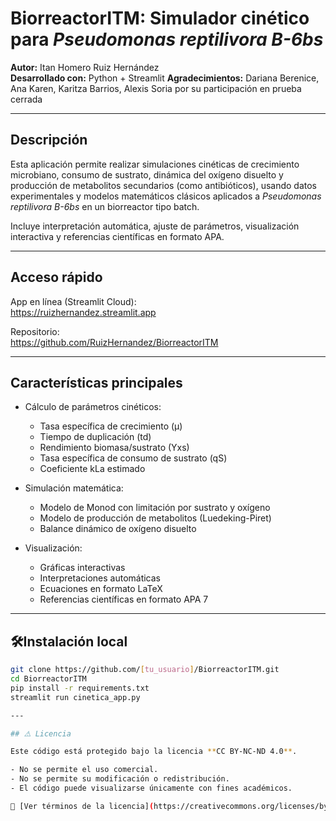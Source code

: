 
# BiorreactorITM: Simulador cinético para *Pseudomonas reptilivora B-6bs*

**Autor:** Itan Homero Ruiz Hernández  
**Desarrollado con:** Python + Streamlit
**Agradecimientos:** Dariana Berenice, Ana Karen, Karitza Barrios, Alexis Soria por su participación en prueba cerrada 

---

##  Descripción

Esta aplicación permite realizar simulaciones cinéticas de crecimiento microbiano, consumo de sustrato, dinámica del oxígeno disuelto y producción de metabolitos secundarios (como antibióticos), usando datos experimentales y modelos matemáticos clásicos aplicados a *Pseudomonas reptilivora B-6bs* en un biorreactor tipo batch.

Incluye interpretación automática, ajuste de parámetros, visualización interactiva y referencias científicas en formato APA.

---

## Acceso rápido

App en línea (Streamlit Cloud):  
https://ruizhernandez.streamlit.app

Repositorio:  
https://github.com/RuizHernandez/BiorreactorITM

---

## Características principales

- Cálculo de parámetros cinéticos:
  - Tasa específica de crecimiento (μ)
  - Tiempo de duplicación (td)
  - Rendimiento biomasa/sustrato (Yxs)
  - Tasa específica de consumo de sustrato (qS)
  - Coeficiente kLa estimado

- Simulación matemática:
  - Modelo de Monod con limitación por sustrato y oxígeno
  - Modelo de producción de metabolitos (Luedeking-Piret)
  - Balance dinámico de oxígeno disuelto

- Visualización:
  - Gráficas interactivas
  - Interpretaciones automáticas
  - Ecuaciones en formato LaTeX
  - Referencias científicas en formato APA 7

---

## 🛠Instalación local

```bash
git clone https://github.com/[tu_usuario]/BiorreactorITM.git
cd BiorreactorITM
pip install -r requirements.txt
streamlit run cinetica_app.py

---

## ⚠️ Licencia

Este código está protegido bajo la licencia **CC BY-NC-ND 4.0**.

- No se permite el uso comercial.
- No se permite su modificación o redistribución.
- El código puede visualizarse únicamente con fines académicos.

🔗 [Ver términos de la licencia](https://creativecommons.org/licenses/by-nc-nd/4.0/)
